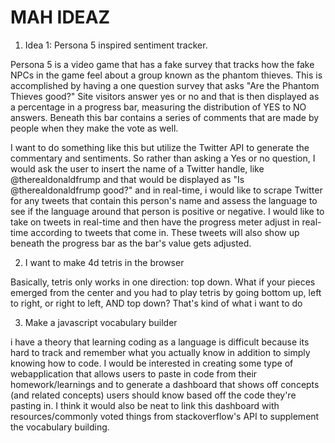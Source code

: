 # MAH IDEAZ

1. Idea 1: Persona 5 inspired sentiment tracker.

Persona 5 is a video game that has a fake survey that tracks how the fake NPCs in the game feel about a group known as the phantom thieves. This is accomplished by having a one question survey that asks "Are the Phantom Thieves good?" Site visitors answer yes or no and that is then displayed as a percentage in a progress bar, measuring the distribution of YES to NO answers. Beneath this bar contains a series of comments that are made by people when they make the vote as well.

I want to do something like this but utilize the Twitter API to generate the commentary and sentiments. So rather than asking a Yes or no question, I would ask the user to insert the name of a Twitter handle, like @therealdonaldfrump and that would be displayed as "Is @therealdonaldfrump good?" and in real-time, i would like to scrape Twitter for any tweets that contain this person's name and assess the language to see if the language around that person is positive or negative. I would like to take on tweets in real-time and then have the progress meter adjust in real-time according to tweets that come in. These tweets will also show up beneath the progress bar as the bar's value gets adjusted.


2. I want to make 4d tetris in the browser

Basically, tetris only works in one direction: top down. What if your pieces emerged from the center and you had to play tetris by going bottom up, left to right, or right to left, AND top down? That's kind of what i want to do

3. Make a javascript vocabulary builder

i have a theory that learning coding as a language is difficult because its hard to track and remember what you actually know in addition to simply knowing how to code. I would be interested in creating some type of webapplication that allows users to paste in code from their homework/learnings and to generate a dashboard that shows off concepts (and related concepts) users should know based off the code they're pasting in. I think it would also be neat to link this dashboard with resources/commonly voted things from stackoverflow's API to supplement the vocabulary building. 
